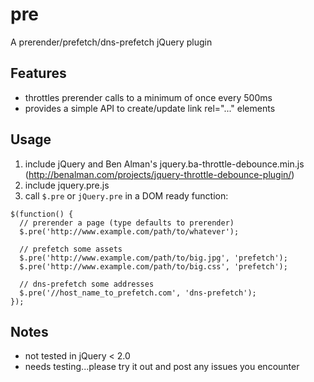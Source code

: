 # pre

A prerender/prefetch/dns-prefetch jQuery plugin

## Features

* throttles prerender calls to a minimum of once every 500ms
* provides a simple API to create/update link rel="..." elements

## Usage

1. include jQuery and Ben Alman's jquery.ba-throttle-debounce.min.js (http://benalman.com/projects/jquery-throttle-debounce-plugin/)
2. include jquery.pre.js
3. call `$.pre` or `jQuery.pre` in a DOM ready function:

```
$(function() {
  // prerender a page (type defaults to prerender)
  $.pre('http://www.example.com/path/to/whatever');

  // prefetch some assets
  $.pre('http://www.example.com/path/to/big.jpg', 'prefetch');
  $.pre('http://www.example.com/path/to/big.css', 'prefetch');

  // dns-prefetch some addresses
  $.pre('//host_name_to_prefetch.com', 'dns-prefetch');
});
```

## Notes

* not tested in jQuery < 2.0
* needs testing...please try it out and post any issues you encounter